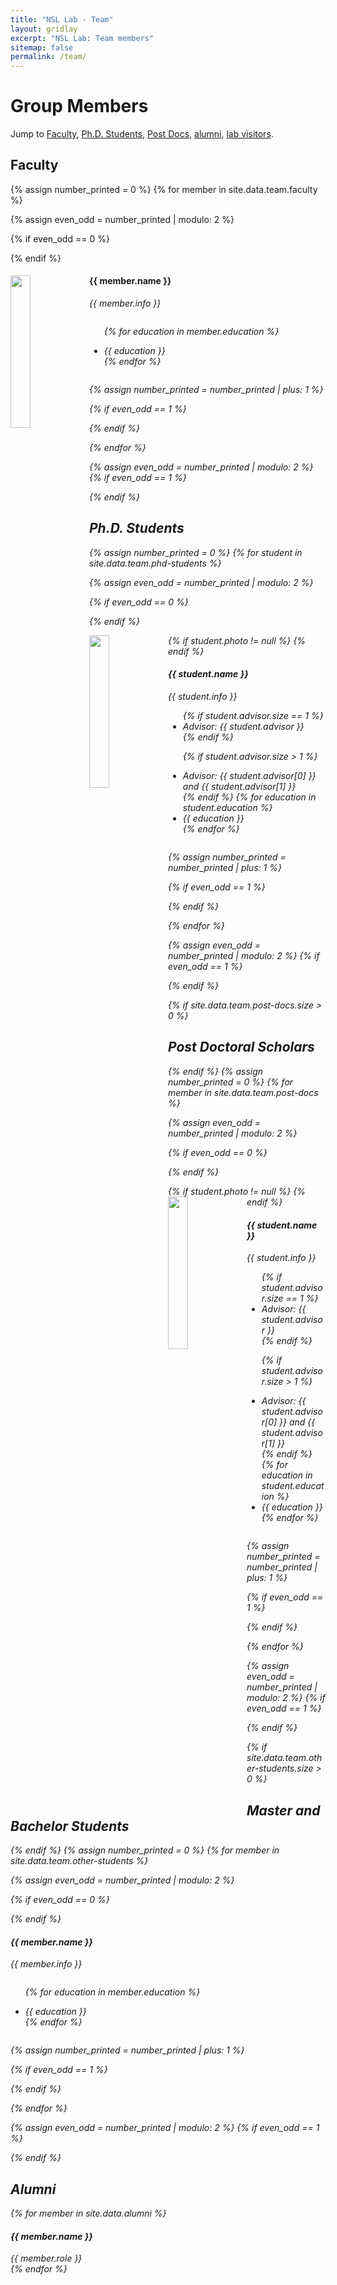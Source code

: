 ```yaml
---
title: "NSL Lab - Team"
layout: gridlay
excerpt: "NSL Lab: Team members"
sitemap: false
permalink: /team/
---
```


# Group Members

<!-- **We are  looking for new PhD students, Postdocs, and Master students to join the team** [(see openings)]({{ site.url }}{{ site.baseurl }}/vacancies) **!** -->


Jump to [Faculty](#faculty), [Ph.D. Students](#phd-students), [Post Docs](#post-doctoral-scholars), [alumni](#alumni), [lab visitors](#lab-visitors).

<!----------------------------------------------------------------------------------------------------------------------------------------->
## Faculty
{% assign number_printed = 0 %}
{% for member in site.data.team.faculty %}

{% assign even_odd = number_printed | modulo: 2 %}

{% if even_odd == 0 %}
<div class="row">
{% endif %}

<div class="col-sm-6 clearfix">
  <img src="{{ site.url }}{{ site.baseurl }}/images/teampic/{{ member.photo }}" class="img-responsive" width="25%" style="float: left" />
  <h4>{{ member.name }}</h4>
  <i>{{ member.info }} <!--<br>email: <{{ member.email }}></i> -->
  <ul style="overflow: hidden">

  {% for education in member.education %}
    <li>{{ education }}</li>
  {% endfor %}

  </ul>
</div>

{% assign number_printed = number_printed | plus: 1 %}

{% if even_odd == 1 %}
</div>
{% endif %}

{% endfor %}

{% assign even_odd = number_printed | modulo: 2 %}
{% if even_odd == 1 %}
</div>
{% endif %}

<!----------------------------------------------------------------------------------------------------------------------------------------->
## Ph.D. Students
{% assign number_printed = 0 %}
{% for student in site.data.team.phd-students %}

{% assign even_odd = number_printed | modulo: 2 %}

{% if even_odd == 0 %}
<div class="row">
{% endif %}

<div class="col-sm-6 clearfix">

  {% if student.photo != null %}
  <img src="{{ site.url }}{{ site.baseurl }}/images/teampic/{{ student.photo }}" class="img-responsive" width="25%" style="float: left" />
  {% endif %}
  
  <h4>{{ student.name }}</h4>
  <i>{{ student.info }} <!--<br>email: <{{ member.email }}></i> -->
  <ul style="overflow: hidden">
  {% if student.advisor.size == 1 %}
    <li>Advisor: <i>{{ student.advisor }}</i></li>
  {% endif %}

  {% if student.advisor.size > 1 %} <!-- Generally a student is advised by max of 2 professors -->
    <li>Advisor: <i>{{ student.advisor[0] }}</i> and <i>{{ student.advisor[1] }}</i> </li>
  {% endif %}
  {% for education in student.education %}
    <li>{{ education }}</li>
  {% endfor %}

  </ul>
</div>

{% assign number_printed = number_printed | plus: 1 %}

{% if even_odd == 1 %}
</div>
{% endif %}

{% endfor %}

{% assign even_odd = number_printed | modulo: 2 %}
{% if even_odd == 1 %}
</div>
{% endif %}

<!----------------------------------------------------------------------------------------------------------------------------------------->

{% if site.data.team.post-docs.size > 0 %}
## Post Doctoral Scholars
{% endif %}
{% assign number_printed = 0 %}
{% for member in site.data.team.post-docs %}

{% assign even_odd = number_printed | modulo: 2 %}

{% if even_odd == 0 %}
<div class="row">
{% endif %}

<div class="col-sm-6 clearfix">

  {% if student.photo != null %}
  <img src="{{ site.url }}{{ site.baseurl }}/images/teampic/{{ student.photo }}" class="img-responsive" width="25%" style="float: left" />
  {% endif %}
  
  <h4>{{ student.name }}</h4>
  <i>{{ student.info }} <!--<br>email: <{{ member.email }}></i> -->
  <ul style="overflow: hidden">
  {% if student.advisor.size == 1 %}
    <li>Advisor: <i>{{ student.advisor }}</i></li>
  {% endif %}

  {% if student.advisor.size > 1 %} <!-- Generally a student is advised by max of 2 professors -->
    <li>Advisor: <i>{{ student.advisor[0] }}</i> and <i>{{ student.advisor[1] }}</i> </li>
  {% endif %}
  {% for education in student.education %}
    <li>{{ education }}</li>
  {% endfor %}

  </ul>
</div>

{% assign number_printed = number_printed | plus: 1 %}

{% if even_odd == 1 %}
</div>
{% endif %}

{% endfor %}

{% assign even_odd = number_printed | modulo: 2 %}
{% if even_odd == 1 %}
</div>
{% endif %}

<!----------------------------------------------------------------------------------------------------------------------------------------->
{% if site.data.team.other-students.size > 0 %}
## Master and Bachelor Students
{% endif %}
{% assign number_printed = 0 %}
{% for member in site.data.team.other-students %}

{% assign even_odd = number_printed | modulo: 2 %}

{% if even_odd == 0 %}
<div class="row">
{% endif %}

<div class="col-sm-6 clearfix">
  <h4>{{ member.name }}</h4>
  <i>{{ member.info }} <!-- <br>email: <{{ member.email }}></i> -->
  <ul style="overflow: hidden">

  {% for education in member.education %}
    <li>{{ education }}</li>
  {% endfor %}

  </ul>
</div>

{% assign number_printed = number_printed | plus: 1 %}

{% if even_odd == 1 %}
</div>
{% endif %}

{% endfor %}

{% assign even_odd = number_printed | modulo: 2 %}
{% if even_odd == 1 %}
</div>
{% endif %}

<!----------------------------------------------------------------------------------------------------------------------------------------->
## Alumni
<div class="row">
{% for member in site.data.alumni %}
<div class="col-sm-6 clearfix">
  <h4>{{ member.name }}</h4>
  <i> {{ member.role }}</i>
</div>
{% endfor %}
</div>

<!----------------------------------------------------------------------------------------------------------------------------------------->
<!-- ## Former visitors, BSc/ MSc students

<div class="row">
<div class="col-sm-4 clearfix">
<h4>Visitors</h4>
{% for member in site.data.alumni_visitors %}
{{ member.name }}
{% endfor %}
</div>

<div class="col-sm-4 clearfix">
<h4>Master students</h4>
{% for member in site.data.alumni_msc %}
{{ member.name }}
{% endfor %}
</div>

<div class="col-sm-4 clearfix">
<h4>Bachelor Students</h4>
{% for member in site.data.alumni_bsc %}
{{ member.name }}
{% endfor %}
</div>

</div> -->
